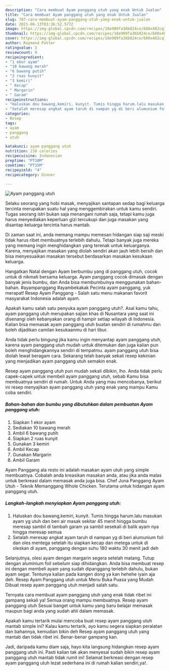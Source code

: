 ```yaml
---
description: "Cara membuat Ayam panggang utuh yang enak Untuk Jualan"
title: "Cara membuat Ayam panggang utuh yang enak Untuk Jualan"
slug: 787-cara-membuat-ayam-panggang-utuh-yang-enak-untuk-jualan
date: 2021-06-13T03:36:52.577Z
image: https://img-global.cpcdn.com/recipes/18e909fa36b824ce/680x482cq70/ayam-panggang-utuh-foto-resep-utama.jpg
thumbnail: https://img-global.cpcdn.com/recipes/18e909fa36b824ce/680x482cq70/ayam-panggang-utuh-foto-resep-utama.jpg
cover: https://img-global.cpcdn.com/recipes/18e909fa36b824ce/680x482cq70/ayam-panggang-utuh-foto-resep-utama.jpg
author: Raymond Potter
ratingvalue: 3
reviewcount: 9
recipeingredient:
- "1 ekor ayam"
- "10 bawang merah"
- "6 bawang putih"
- "2 ruas kunyit"
- "3 kemiri"
- " Kecap"
- " Margarin"
- " Garam"
recipeinstructions:
- "Haluskan dou bawang,kemiri, kunyit. Tumis hingga harum.lalu masukan ayam yg utuh dan beri air masak sekitar 45 menit hingga bumbu meresap sambil di tambah garam ya sambil sesekali di balik ayam nya hingga meresap semua"
- "Setalah meresap angkat ayam taruh di nampan yg di beri alumunium foil dan oles mentega setelah itu siapkan kecap dan metega untuk di oleskan di ayam, panggang dengan suhu 180 waktu 30 menit jadi deh"
categories:
- Resep
tags:
- ayam
- panggang
- utuh

katakunci: ayam panggang utuh 
nutrition: 210 calories
recipecuisine: Indonesian
preptime: "PT10M"
cooktime: "PT35M"
recipeyield: "4"
recipecategory: Dinner

---
```



![Ayam panggang utuh](https://img-global.cpcdn.com/recipes/18e909fa36b824ce/680x482cq70/ayam-panggang-utuh-foto-resep-utama.jpg)

Selaku seorang yang hobi masak, menyajikan santapan sedap bagi keluarga tercinta merupakan suatu hal yang menggembirakan untuk kamu sendiri. Tugas seorang istri bukan saja menangani rumah saja, tetapi kamu juga harus menyediakan keperluan gizi tercukupi dan juga masakan yang disantap keluarga tercinta harus mantab.

Di zaman  saat ini, anda memang mampu memesan hidangan siap saji meski tidak harus ribet membuatnya terlebih dahulu. Tetapi banyak juga mereka yang memang ingin menghidangkan yang terenak untuk keluarganya. Karena, menyajikan masakan yang diolah sendiri akan jauh lebih bersih dan bisa menyesuaikan masakan tersebut berdasarkan masakan kesukaan keluarga. 

Hangatkan Natal dengan Ayam berbumbu yang di panggang utuh, cocok untuk di nikmati bersama keluarga. Ayam panggang cocok dimasak dengan banyak jenis bumbu, dan Anda bisa membumbuinya menggunakan bahan-bahan. #ayampanggang #ayambekakak Pecinta ayam panggang, yuk merapat! Resep Ayam Panggang - Salah satu menu makanan favorit masyarakat Indonesia adalah ayam.

Apakah kamu salah satu penyuka ayam panggang utuh?. Asal kamu tahu, ayam panggang utuh merupakan sajian khas di Nusantara yang saat ini disenangi oleh kebanyakan orang di hampir setiap wilayah di Indonesia. Kalian bisa memasak ayam panggang utuh buatan sendiri di rumahmu dan boleh dijadikan camilan kesukaanmu di hari libur.

Anda tidak perlu bingung jika kamu ingin menyantap ayam panggang utuh, karena ayam panggang utuh mudah untuk ditemukan dan juga kalian pun boleh menghidangkannya sendiri di tempatmu. ayam panggang utuh bisa diolah lewat beragam cara. Sekarang telah banyak sekali resep kekinian yang menjadikan ayam panggang utuh semakin enak.

Resep ayam panggang utuh pun mudah sekali dibikin, lho. Anda tidak perlu capek-capek untuk membeli ayam panggang utuh, sebab Kamu bisa membuatnya sendiri di rumah. Untuk Anda yang mau mencobanya, berikut ini resep menyajikan ayam panggang utuh yang enak yang mampu Kamu coba sendiri.

<!--inarticleads1-->

##### Bahan-bahan dan bumbu yang dibutuhkan dalam pembuatan Ayam panggang utuh:

1. Siapkan 1 ekor ayam
1. Sediakan 10 bawang merah
1. Ambil 6 bawang putih
1. Siapkan 2 ruas kunyit
1. Gunakan 3 kemiri
1. Ambil  Kecap
1. Gunakan  Margarin
1. Ambil  Garam


Ayam Panggang ala resto ini adalah masakan ayam utuh yang simple membuatnya. Cobalah anda kreasikan masakan anda, atau jika anda malas untuk berkreasi dalam memasak anda juga bisa. Chef Juna Panggang Ayam Utuh - Teknik Memanggang Whole Chicken. Terutama untuk hidangan ayam panggang utuh. 

<!--inarticleads2-->

##### Langkah-langkah menyiapkan Ayam panggang utuh:

1. Haluskan dou bawang,kemiri, kunyit. Tumis hingga harum.lalu masukan ayam yg utuh dan beri air masak sekitar 45 menit hingga bumbu meresap sambil di tambah garam ya sambil sesekali di balik ayam nya hingga meresap semua
1. Setalah meresap angkat ayam taruh di nampan yg di beri alumunium foil dan oles mentega setelah itu siapkan kecap dan metega untuk di oleskan di ayam, panggang dengan suhu 180 waktu 30 menit jadi deh


Selanjutnya, olesi ayam dengan margarin segera setelah matang. Tutup dengan aluminium foil sebelum siap dihidangkan. Anda bisa membuat resep ini dengan membeli ayam yang sudah dipanggang terlebih dahulu, bukan ayam segar. Tentunya kalian pada kangen dong ya kan hehehe iyain aja deh. Resep Ayam Panggang utuh untuk Menu Buka Puasa yang Mudah Dibuat resep ayam panggang utuh menjadi salah satu. 

Ternyata cara membuat ayam panggang utuh yang enak tidak ribet ini gampang sekali ya! Semua orang mampu membuatnya. Resep ayam panggang utuh Sesuai banget untuk kamu yang baru belajar memasak maupun bagi anda yang sudah ahli dalam memasak.

Apakah kamu tertarik mulai mencoba buat resep ayam panggang utuh mantab simple ini? Kalau kamu tertarik, ayo kamu segera siapkan peralatan dan bahannya, kemudian bikin deh Resep ayam panggang utuh yang mantab dan tidak ribet ini. Benar-benar gampang kan. 

Jadi, daripada kamu diam saja, hayo kita langsung hidangkan resep ayam panggang utuh ini. Pasti kalian tak akan menyesal sudah bikin resep ayam panggang utuh mantab tidak rumit ini! Selamat berkreasi dengan resep ayam panggang utuh lezat sederhana ini di rumah kalian sendiri,ya!.

